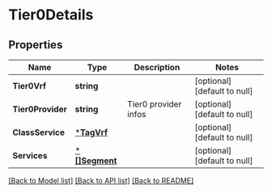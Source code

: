 # Tier0Details

## Properties
Name | Type | Description | Notes
------------ | ------------- | ------------- | -------------
**Tier0Vrf** | **string** |  | [optional] [default to null]
**Tier0Provider** | **string** | Tier0 provider infos | [optional] [default to null]
**ClassService** | [***TagVrf**](tagVRF.md) |  | [optional] [default to null]
**Services** | [***[]Segment**](array.md) |  | [optional] [default to null]

[[Back to Model list]](../README.md#documentation-for-models) [[Back to API list]](../README.md#documentation-for-api-endpoints) [[Back to README]](../README.md)

